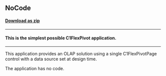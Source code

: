 ## NoCode
#### [Download as zip](https://minhaskamal.github.io/DownGit/#/home?url=https://github.com/GrapeCity/ComponentOne-WinForms-Samples/tree/master/NetFramework\FlexPivot\VB\NoCode)
____
#### This is the simplest possible C1FlexPivot application.
____
This application provides an OLAP solution using a single C1FlexPivotPage control with a data source set at design time. 

The application has no code. 